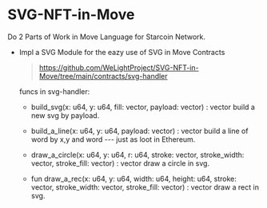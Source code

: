 # SVG-NFT-in-Move

Do 2 Parts of Work in Move Language for Starcoin Network.

- Impl a SVG Module for the eazy use of SVG in Move Contracts

  > https://github.com/WeLightProject/SVG-NFT-in-Move/tree/main/contracts/svg-handler
  
  funcs in svg-handler:
  
  - build_svg(x: u64, y: u64, fill: vector<u8>, payload: vector<u8>) : vector<u8>
    build a new svg by payload.
    
  - build_a_line(x: u64, y: u64, payload: vector<u8>) : vector<u8>
    build a line of word by x,y and word --- just as loot in Ethereum.
    
  - draw_a_circle(x: u64, y: u64, r: u64, stroke: vector<u8>,  stroke_width: vector<u8>, stroke_fill: vector<u8>) : vector<u8>
    draw a circle in svg.
    
  - fun draw_a_rec(x: u64, y: u64, width: u64, height: u64, stroke: vector<u8>, stroke_width: vector<u8>, stroke_fill: vector<u8>) : vector<u8>
    draw a rect in svg.
    
    
  
  
